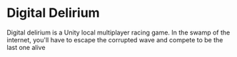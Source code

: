 # Digital Delirium
Digital delirium is a Unity local multiplayer racing game. In the swamp of the internet, you'll have to escape the corrupted wave and compete to be the last one alive
